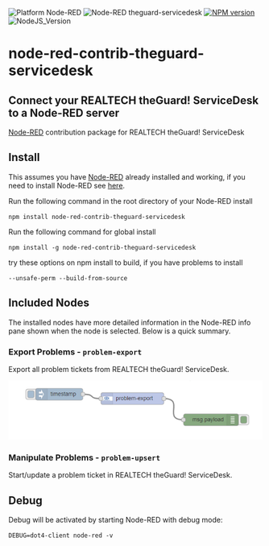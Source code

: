 ![Platform Node-RED](http://b.repl.ca/v1/Platform-Node--RED-red.png)
![Node-RED theguard-servicedesk](http://b.repl.ca/v1/Node--RED-theguard--servicedesk-orange.png)
[![NPM version](https://badge.fury.io/js/node-red-contrib-theguard-servicedesk.png)](https://www.npmjs.com/package/node-red-contrib-theguard-servicedesk)
![NodeJS_Version](http://b.repl.ca/v1/NodeJS-LTS-green.png)

# node-red-contrib-theguard-servicedesk

## Connect your REALTECH theGuard! ServiceDesk to a Node-RED server 

[Node-RED][1] contribution package for REALTECH theGuard! ServiceDesk

## Install

This assumes you have [Node-RED](https://nodered.org) already installed and working, if you need to install Node-RED see [here](https://nodered.org/docs/getting-started/).

Run the following command in the root directory of your Node-RED install

    npm install node-red-contrib-theguard-servicedesk

Run the following command for global install

    npm install -g node-red-contrib-theguard-servicedesk

try these options on npm install to build, if you have problems to install

    --unsafe-perm --build-from-source
    
## Included Nodes

The installed nodes have more detailed information in the Node-RED info pane shown when the node is selected. Below is a quick summary.

### Export Problems - `problem-export`

Export all problem tickets from REALTECH theGuard! ServiceDesk.

![Flow Example](images/screenshot-ticket-export-1.png)

### Manipulate Problems - `problem-upsert`

Start/update a problem ticket in REALTECH theGuard! ServiceDesk.

## Debug

Debug will be activated by starting Node-RED with debug mode:

    DEBUG=dot4-client node-red -v


[1]:https://nodered.org
